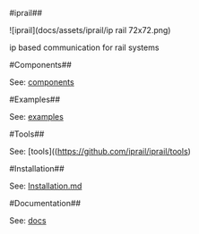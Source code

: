 #iprail##

![iprail](docs/assets/iprail/ip rail 72x72.png)

ip based communication for rail systems


#Components##


See: [components](https://github.com/iprail/iprail/components)


#Examples##


See: [examples](https://github.com/iprail/iprail/examples)


#Tools##


See: [tools]((https://github.com/iprail/iprail/tools)


#Installation##


See: [Installation.md](docs/Installation.md)


#Documentation##


See: [docs](https://github.com/iprail/iprail/tree/master/docs)

